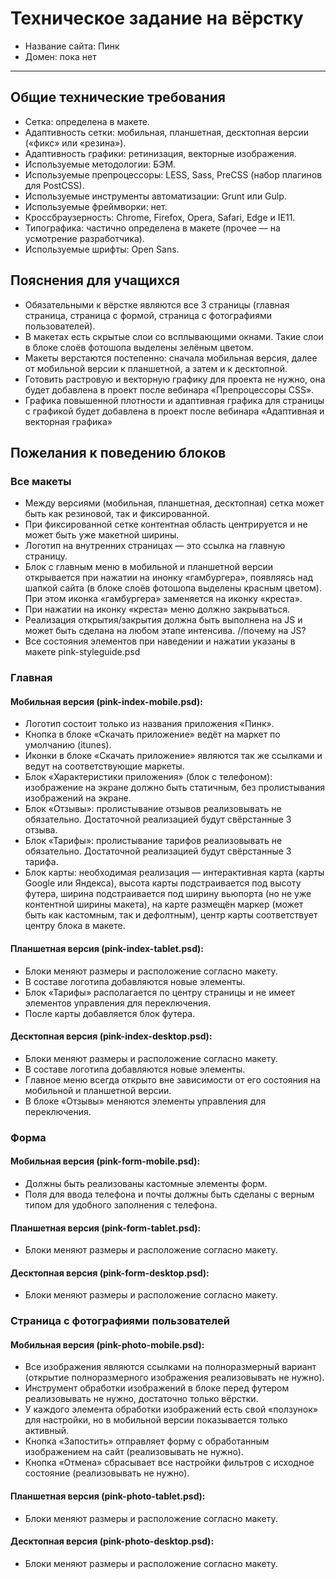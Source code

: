 # Техническое задание на вёрстку

* Название сайта: Пинк
* Домен: пока нет

---

## Общие технические требования

- Сетка: определена в макете.
- Адаптивность сетки: мобильная, планшетная, десктопная версии («фикс» или «резина»).
- Адаптивность графики: ретинизация, векторные изображения.
- Используемые методологии: БЭМ.
- Используемые препроцессоры: LESS, Sass, PreCSS (набор плагинов для PostCSS).
- Используемые инструменты автоматизации: Grunt или Gulp.
- Используемые фреймворки: нет.
- Кроссбраузерность: Chrome, Firefox, Opera, Safari, Edge и IE11.
- Типографика: частично определена в макете (прочее — на усмотрение разработчика).
- Используемые шрифты: Open Sans.

## Пояснения для учащихся

- Обязательными к вёрстке являются все 3 страницы (главная страница, страница с формой, страница с фотографиями пользователей).
- В макетах есть скрытые слои со всплывающими окнами. Такие слои в блоке слоёв фотошопа выделены зелёным цветом.
- Макеты верстаются постепенно: сначала мобильная версия, далее от мобильной версии к планшетной, а затем и к десктопной.
- Готовить растровую и векторную графику для проекта не нужно, она будет добавлена в проект после вебинара «Препроцессоры CSS».
- Графика повышенной плотности и адаптивная графика для страницы с графикой будет добавлена в проект после вебинара «Адаптивная и векторная графика»

## Пожелания к поведению блоков

### Все макеты

- Между версиями (мобильная, планшетная, десктопная) сетка может быть как резиновой, так и фиксированной.
- При фиксированной сетке контентная область центрируется и не может быть уже макетной ширины.
- Логотип на внутренних страницах — это ссылка на главную страницу.
- Блок с главным меню в мобильной и планшетной версии открывается при нажатии на инонку «гамбургера», появляясь над шапкой сайта (в блоке слоёв фотошопа выделены красным цветом). При этом иконка «гамбургера» заменяется на иконку «креста».
- При нажатии на иконку «креста» меню должно закрываться.
- Реализация открытия/закрытия должна быть выполнена на JS и может быть сделана на любом этапе интенсива. //почему на JS?
- Все состояния элементов при наведении и нажатии указаны в макете pink-styleguide.psd

### Главная

#### Мобильная версия (pink-index-mobile.psd):

- Логотип состоит только из названия приложения «Пинк».
- Кнопка в блоке «Скачать приложение» ведёт на маркет по умолчанию (itunes).
- Иконки в блоке «Скачать приложение» являются так же ссылками и ведут на соответствующие маркеты.
- Блок «Характеристики приложения» (блок с телефоном): изображение на экране должно быть статичным, без пролистывания изображений на экране.
- Блок «Отзывы»: пролистывание отзывов реализовывать не обязательно. Достаточной реализацией будут свёрстанные 3 отзыва.
- Блок «Тарифы»: пролистывание тарифов реализовывать не обязательно. Достаточной реализацией будут свёрстанные 3 тарифа.
- Блок карты: необходимая реализация — интерактивная карта (карты Google или Яндекса), высота карты подстраивается под высоту футера, ширина подстраивается под ширину вьюпорта (но не уже контентной ширины макета), на карте размещён маркер (может быть как кастомным, так и дефолтным), центр карты соответствует центру блока в макете.

#### Планшетная версия (pink-index-tablet.psd):

- Блоки меняют размеры и расположение согласно макету.
- В составе логотипа добавляются новые элементы.
- Блок «Тарифы» располагается по центру страницы и не имеет элементов управления для переключения.
- После карты добавляется блок футера.

#### Десктопная версия (pink-index-desktop.psd):

- Блоки меняют размеры и расположение согласно макету.
- В составе логотипа добавляются новые элементы.
- Главное меню всегда открыто вне зависимости от его состояния на мобильной и планшетной версии.
- В блоке «Отзывы» меняются элементы управления для переключения.

### Форма

#### Мобильная версия (pink-form-mobile.psd):

- Должны быть реализованы кастомные элементы форм.
- Поля для ввода телефона и почты должны быть сделаны с верным типом для удобного заполнения с телефона.

#### Планшетная версия (pink-form-tablet.psd):

- Блоки меняют размеры и расположение согласно макету.

#### Десктопная версия (pink-form-desktop.psd):

- Блоки меняют размеры и расположение согласно макету.

### Страница с фотографиями пользователей

#### Мобильная версия (pink-photo-mobile.psd):
- Все изображения являются ссылками на полноразмерный вариант (открытие полноразмерного изображения реализовывать не нужно).
- Инструмент обработки изображений в блоке перед футером реализовывать не нужно, достаточно только вёрстки.
- У каждого элемента обработки изображений есть свой «ползунок» для настройки, но в мобильной версии показывается только активный.
- Кнопка «Запостить» отправляет форму с обработанным изображением на сайт (реализовывать не нужно).
- Кнопка «Отмена» сбрасывает все настройки фильтров с исходное состояние (реализовывать не нужно).

#### Планшетная версия (pink-photo-tablet.psd):

- Блоки меняют размеры и расположение согласно макету.

#### Десктопная версия (pink-photo-desktop.psd):

- Блоки меняют размеры и расположение согласно макету.
